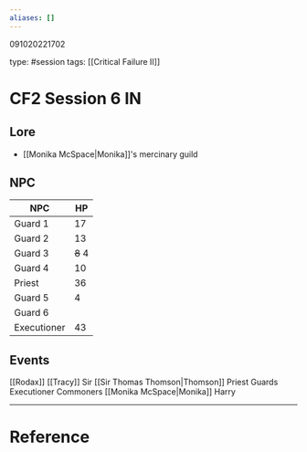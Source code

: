 ```yaml
---
aliases: []
---
```


091020221702

type: #session
tags: [[Critical Failure II]]
# CF2 Session 6 IN
## Lore
- [[Monika McSpace|Monika]]'s mercinary guild
## NPC
| NPC         | HP      |
| ----------- | ------- |
| Guard 1     | 17      |
| Guard 2     | 13      |
| Guard 3     | ~~8~~ 4 |
| Guard 4     | 10      |
| Priest      | 36      |
| Guard 5     | 4       |
| Guard 6     |         |
| Executioner | 43      |
## Events
[[Rodax]]
[[Tracy]]
Sir [[Sir Thomas Thomson|Thomson]]
Priest
Guards
Executioner
Commoners
[[Monika McSpace|Monika]]
Harry

---
# Reference